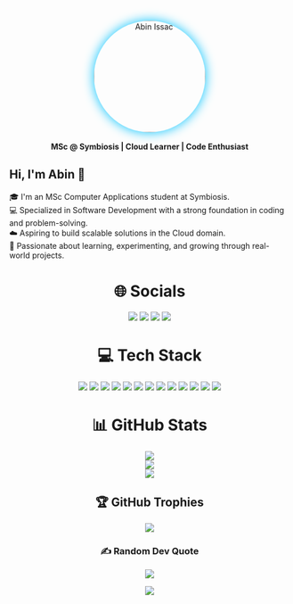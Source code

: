 <div align="center">
  <img src="https://i.imgur.com/xl1VZGh.png" alt="Abin Issac" width="200" style="border-radius: 50%; box-shadow: 0 0 20px #00c3ff;" />
  <br><br>
  <b>MSc @ Symbiosis | Cloud Learner | Code Enthusiast</b>
</div>

## Hi, I'm Abin 👋


🎓 I'm an MSc Computer Applications student at Symbiosis. <br>
💻 Specialized in Software Development with a strong foundation in coding and problem-solving.  <br>
☁️ Aspiring to build scalable solutions in the Cloud domain.  <br>
🚀 Passionate about learning, experimenting, and growing through real-world projects.

<div align="center">

# 🌐 Socials

<a href="https://instagram.com/abinissac_"><img src="https://img.shields.io/badge/Instagram-%23E4405F.svg?logo=Instagram&logoColor=white" /></a>
<a href="https://www.reddit.com/user/Objective-Race-212"><img src="https://img.shields.io/badge/Reddit-%23FF4500.svg?logo=Reddit&logoColor=white" /></a>
<a href="https://stackoverflow.com/users/30165054/abin-issac"><img src="https://img.shields.io/badge/-Stackoverflow-FE7A16?logo=stack-overflow&logoColor=white" /></a>
<a href="mailto:abin.issac2001@gmail.com"><img src="https://img.shields.io/badge/Email-D14836?logo=gmail&logoColor=white" /></a>

# 💻 Tech Stack

<img src="https://img.shields.io/badge/html5-%23E34F26.svg?style=for-the-badge&logo=html5&logoColor=white" />
<img src="https://img.shields.io/badge/javascript-%23323330.svg?style=for-the-badge&logo=javascript&logoColor=%23F7DF1E" />
<img src="https://img.shields.io/badge/php-%23777BB4.svg?style=for-the-badge&logo=php&logoColor=white" />
<img src="https://img.shields.io/badge/python-3670A0?style=for-the-badge&logo=python&logoColor=ffdd54" />
<img src="https://img.shields.io/badge/PowerShell-%235391FE.svg?style=for-the-badge&logo=powershell&logoColor=white" />
<img src="https://img.shields.io/badge/Windows%20Terminal-%234D4D4D.svg?style=for-the-badge&logo=windows-terminal&logoColor=white" />
<img src="https://img.shields.io/badge/css3-%231572B6.svg?style=for-the-badge&logo=css3&logoColor=white" />
<img src="https://img.shields.io/badge/azure-%230072C6.svg?style=for-the-badge&logo=microsoftazure&logoColor=white" />
<img src="https://img.shields.io/badge/GoogleCloud-%234285F4.svg?style=for-the-badge&logo=google-cloud&logoColor=white" />
<img src="https://img.shields.io/badge/MongoDB-%234ea94b.svg?style=for-the-badge&logo=mongodb&logoColor=white" />
<img src="https://img.shields.io/badge/mysql-4479A1.svg?style=for-the-badge&logo=mysql&logoColor=white" />
<img src="https://img.shields.io/badge/sqlite-%2307405e.svg?style=for-the-badge&logo=sqlite&logoColor=white" />
<img src="https://img.shields.io/badge/cassandra-%231287B1.svg?style=for-the-badge&logo=apache-cassandra&logoColor=white" />

# 📊 GitHub Stats

<img src="https://github-readme-stats.vercel.app/api?username=AlphaKoder7&theme=radical&hide_border=true&include_all_commits=true&count_private=true" /><br/>
<img src="https://nirzak-streak-stats.vercel.app/?user=AlphaKoder7&theme=radical&hide_border=true" /><br/>
<img src="https://github-readme-stats.vercel.app/api/top-langs/?username=AlphaKoder7&theme=radical&hide_border=true&include_all_commits=true&count_private=true&layout=compact" />

## 🏆 GitHub Trophies

<img src="https://github-profile-trophy.vercel.app/?username=AlphaKoder7&theme=radical&no-frame=true&no-bg=true&margin-w=4" />

### ✍️ Random Dev Quote

<img src="https://quotes-github-readme.vercel.app/api?type=horizontal&theme=tokyonight" />

[![](https://visitcount.itsvg.in/api?id=AlphaKoder7&icon=0&color=0)](https://visitcount.itsvg.in)

</div>
